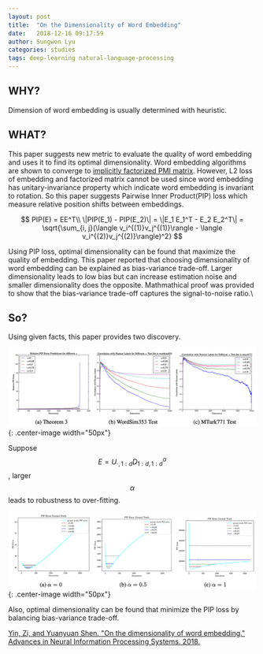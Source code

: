 ```yaml
---
layout: post
title:  "On the Dimensionality of Word Embedding"
date:   2018-12-16 09:17:59
author: Sungwon Lyu
categories: studies
tags: deep-learning natural-language-processing
---
```

## WHY? 
Dimension of word embedding is usually determined with heuristic. 

## WHAT?
This paper suggests new metric to evaluate the quality of word embedding and uses it to find its optimal dimensionality. Word embedding algorithms are shown to converge to [implicitly factorized PMI matrix](https://lyusungwon.github.io/natural-language-processing/2018/10/25/wemf.html). However, L2 loss of embedding and factorized matrix cannot be used since word embedding has unitary-invariance property which indicate word embedding is invariant to rotation. So this paper suggests Pairwise Inner Product(PIP) loss which measure relative position shifts between embeddings. 

$$
PIP(E) = EE^T\\
\|PIP(E_1) - PIP(E_2)\| = \|E_1 E_1^T - E_2 E_2^T\| = \sqrt{\sum_{i, j}(\langle v_i^{(1)}v_j^{(1)}\rangle - \langle v_i^{(2)}v_j^{(2)}\rangle)^2}
$$

Using PIP loss, optimal dimensionality can be found that maximize the quality of embedding. This paper reported that choosing dimensionality of word embedding can be explained as bias-variance trade-off. Larger dimensionality leads to low bias but can increase estimation noise and smaller dimensionality does the opposite. Mathmathical proof was provided to show that the bias-variance trade-off captures the signal-to-noise ratio.\\

## So?
Using given facts, this paper provides two discovery. 

![image](/assets/images/odwe1.png){: .center-image width="50px"}

Suppose $$E = U_{\cdot,1:d}D_{1:d,1:d}^{\alpha}$$, larger $$\alpha$$ leads to robustness to over-fitting. 

![image](/assets/images/odwe2.png){: .center-image width="50px"}

Also, optimal dimensionality can be found that minimize the PIP loss by balancing bias-variance trade-off.

[Yin, Zi, and Yuanyuan Shen. "On the dimensionality of word embedding." Advances in Neural Information Processing Systems. 2018.](http://papers.nips.cc/paper/7368-on-the-dimensionality-of-word-embedding)